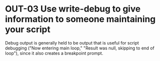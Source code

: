 # OUT-03 Use write-debug to give information to someone maintaining your script

Debug output is generally held to be output that is useful for script debugging ("Now entering main loop," "Result was null, skipping to end of loop"), since it also creates a breakpoint prompt.
